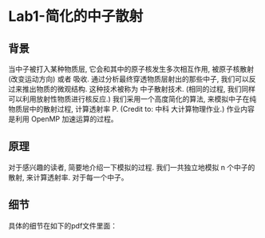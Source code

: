 # Lab1-简化的中子散射

## 背景

当中子被打入某种物质层, 它会和其中的原子核发生多次相互作用, 被原子核散射 (改变运动方向) 或者 吸收. 通过分析最终穿透物质层射出的那些中子, 我们可以反过来推出物质的微观结构. 这种技术被称为 中子散射技术. (相同的过程, 我们同样可以利用放射性物质进行核反应.) 我们采用一个高度简化的算法, 来模拟中子在纯物质层中的散射过程, 计算透射率 P. (Credit to: 中科 大计算物理作业.) 作业内容是利用 OpenMP 加速运算的过程。

## 原理

对于感兴趣的读者, 简要地介绍一下模拟的过程. 我们一共独立地模拟 n 个中子的散射, 来计算透射率. 对于每一个中子。

## 细节

具体的细节在如下的pdf文件里面：

